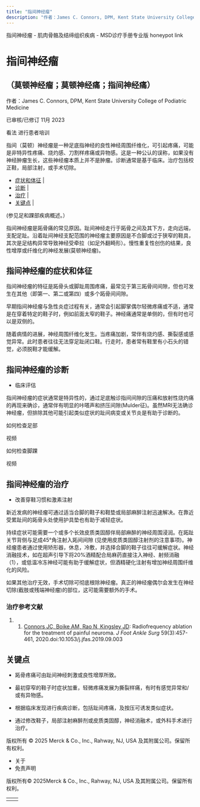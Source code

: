 ```yaml
---
title: "指间神经瘤"
description: "作者：James C. Connors, DPM, Kent State University College of Podiatric Medicine"
---
```


﻿指间神经瘤 \- 肌肉骨骼及结缔组织疾病 \- MSD诊疗手册专业版 honeypot link

# 指间神经瘤

## （莫顿神经瘤；莫顿神经痛；指间神经痛）

作者：James C. Connors, DPM, Kent State University College of Podiatric Medicine

已审核/已修订 11月 2023

看法 进行患者培训

指间（莫顿）神经瘤是一种足底指神经的良性神经周围纤维化，可引起疼痛，可能是非特异性疼痛、烧灼感、刀割样疼痛或异物感。这是一种公认的误称，如果没有神经肿瘤生长，这些神经瘤本质上并不是肿瘤。诊断通常是基于临床。治疗包括校正鞋，局部注射，或手术切除。

- [症状和体征](#症状和体征_v27854931_zh) \|
- [诊断](#诊断_v27854934_zh) \|
- [治疗](#治疗_v27854940_zh) \|
- [关键点](#关键点_v27854949_zh) \|

(参见足和踝部疾病概述。）

指间神经瘤是跖骨痛的常见原因。趾间神经走行于跖骨之间及其下方，走向远端，支配足趾。沿着趾间神经支配范围的神经瘤主要原因是不合脚或过于狭窄的鞋具，其次是足结构异常导致神经受牵拉（如足外翻畸形）。慢性重复性创伤的结果，良性增厚或纤维化的神经发展(莫顿神经瘤)。

## 指间神经瘤的症状和体征

指间神经瘤的特征是跖骨头或脚趾周围疼痛，最常见于第三跖骨间间隙，但也可发生在其他（即第一、第二或第四）或多个跖骨间间隙。

早期指间神经瘤与急性炎症过程有关，通常会引起脚掌偶尔轻微疼痛或不适，通常是在穿着特定的鞋子时，例如前面太窄的鞋子。神经痛通常是单侧的，但有时也可以是双侧的。

随着病情的进展，神经周围纤维化发生。当疼痛加剧，常伴有烧灼感、撕裂感或感觉异常。此时患者往往无法穿足趾闭口鞋。行走时，患者常有鞋里有小石头的错觉，必须脱鞋才能缓解。

## 指间神经瘤的诊断

- 临床评估


指间神经瘤的症状通常是特异性的，通过足底触诊指间间隙的压痛和放射性烧灼痛的再现来确诊，通常伴有明显的咔嗒声和挤压间隙(Mulder征)。虽然MRI无法确诊神经瘤，但排除其他可能引起类似症状的趾间病变或关节炎是有助于诊断的。

如何检查足部



视频

如何检查脚踝



视频

## 指间神经瘤的治疗

- 改善穿鞋习惯和激素注射


新近发病的神经瘤可通过适当合脚的鞋子和鞋垫或局部麻醉注射迅速解决。在靠近受累趾间的跖骨头处使用护具垫也有助于减轻症状。

持续症状可能需要一个或多个长效皮质类固醇伴局部麻醉的神经周围浸润。在跖趾关节背侧与足成45°角注射入跖间间隙 (见使用皮质类固醇注射剂的注意事项)。神经瘤患者通过使用矫形器，休息，冷敷，并选择合脚的鞋子往往可缓解症状。神经消融技术，如在超声引导下将20%酒精配合局麻药直接注入神经、射频消融（1），或低温冷冻神经可能有助于缓解症状，但酒精硬化注射有增加神经周围纤维化的风险。

如果其他治疗无效，手术切除可彻底根除神经瘤。真正的神经瘤偶尔会发生在神经切除(截肢或残端神经瘤)的部位，这可能需要额外的手术。

### 治疗参考文献

1. 1. [Connors JC, Boike AM, Rao N, Kingsley JD](https://pubmed.ncbi.nlm.nih.gov/32354501/): Radiofrequency ablation for the treatment of painful neuroma. _J_ _Foot Ankle Surg_ 59(3):457-461, 2020.doi:10.1053/j.jfas.2019.09.003


## 关键点

- 跖骨疼痛可由趾间神经刺激或良性增厚所致。

- 最初穿窄的鞋子时症状加重，轻微疼痛发展为撕裂样痛，有时有感觉异常和/或有异物感。

- 根据临床发现进行疾病诊断，包括趾间疼痛，及按压可诱发类似症状。

- 通过修改鞋子，局部注射麻醉剂或皮质类固醇，神经消融术，或外科手术进行治疗。




版权所有 © 2025
Merck & Co., Inc., Rahway, NJ, USA 及其附属公司。保留所有权利。

- 关于
- 免责声明

版权所有© 2025Merck & Co., Inc., Rahway, NJ, USA 及其附属公司。保留所有权利。

|     |     |
| --- | --- |
|  |  |